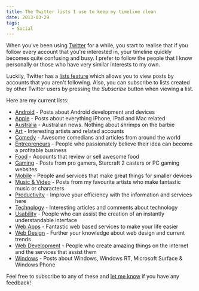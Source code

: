 ```yaml
---
title: The Twitter lists I use to keep my timeline clean
date: 2013-03-29
tags:
  - Social
---
```


When you've been using [Twitter](https://twitter.com/) for a while, you start to realise that if you follow every account that you're interested in, your timeline quickly becomes quite confusing and busy. I prefer to follow the people that I know personally or those who have very similar interests to my own.

Luckily, Twitter has a [lists feature](https://support.twitter.com/entries/76460-how-to-use-twitter-lists) which allows you to view posts by accounts that you aren't following. Also, you can subscribe to lists created by other Twitter users by pressing the <i>Subscribe</i> button when viewing a list.

Here are my current lists:

* [Android](https://twitter.com/brendanmurty/android) - Posts about Android development and devices
* [Apple](https://twitter.com/brendanmurty/apple) - Posts about everything iPhone, iPad and Mac related
* [Australia](https://twitter.com/brendanmurty/australia) - Australian news. Nothing about shrimps on the barbie
* [Art](https://twitter.com/brendanmurty/art) - Interesting artists and related accounts
* [Comedy](https://twitter.com/brendanmurty/comedy) - Awesome comedians and articles from around the world
* [Entrepreneurs](https://twitter.com/brendanmurty/entrepreneurs) - People who passionately believe their idea can become a profitable business
* [Food](https://twitter.com/brendanmurty/food) - Accounts that review or sell awesome food
* [Gaming](https://twitter.com/brendanmurty/gaming) - Posts from pro gamers, Starcraft 2 casters or PC gaming websites
* [Mobile](https://twitter.com/brendanmurty/mobile) - People and services that make great things for smaller devices
* [Music &amp; Video](https://twitter.com/brendanmurty/music-video) - Posts from my favourite artists who make fantastic music or characters
* [Productivity](https://twitter.com/brendanmurty/productivity) - Improve your efficiency with the information and services here
* [Technology](https://twitter.com/brendanmurty/technology) - Interesting articles and comments about technology
* [Usability](https://twitter.com/brendanmurty/usability) - People who can assist the creation of an instantly understandable interface
* [Web Apps](https://twitter.com/brendanmurty/web-apps) - Fantastic web based services to make your life easier
* [Web Design](https://twitter.com/brendanmurty/web-design) - Further your knowledge about web design and current trends
* [Web Development](https://twitter.com/brendanmurty/web-development) - People who create amazing things on the internet and the services that assist them
* [Windows](https://twitter.com/brendanmurty/windows) - Posts about Windows, Windows RT, Microsoft Surface &amp; Windows Phone

Feel free to subscribe to any of these and [let me know](https://twitter.com/brendanmurty) if you have any feedback!
